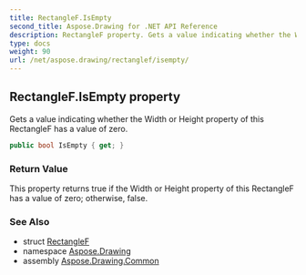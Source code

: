 ```yaml
---
title: RectangleF.IsEmpty
second_title: Aspose.Drawing for .NET API Reference
description: RectangleF property. Gets a value indicating whether the Width or Height property of this RectangleF has a value of zero
type: docs
weight: 90
url: /net/aspose.drawing/rectanglef/isempty/
---
```

## RectangleF.IsEmpty property

Gets a value indicating whether the Width or Height property of this RectangleF has a value of zero.

```csharp
public bool IsEmpty { get; }
```

### Return Value

This property returns true if the Width or Height property of this RectangleF has a value of zero; otherwise, false.

### See Also

* struct [RectangleF](../)
* namespace [Aspose.Drawing](../../rectanglef/)
* assembly [Aspose.Drawing.Common](../../../)


